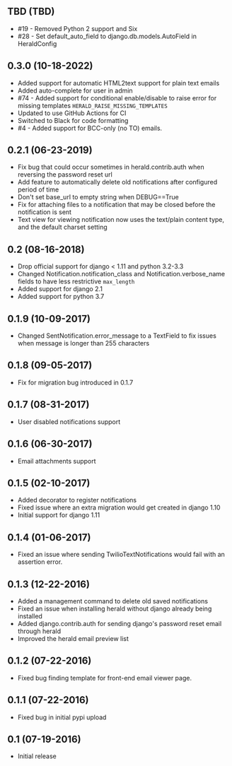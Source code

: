 ## TBD (TBD)
- #19 - Removed Python 2 support and Six
- #28 - Set default_auto_field to django.db.models.AutoField in HeraldConfig


## 0.3.0 (10-18-2022)
- Added support for automatic HTML2text support for plain text emails
- Added auto-complete for user in admin
- #74 - Added support for conditional enable/disable to raise error for missing templates `HERALD_RAISE_MISSING_TEMPLATES`
- Updated to use GitHub Actions for CI
- Switched to Black for code formatting
- #4 - Added support for BCC-only (no TO) emails.


## 0.2.1 (06-23-2019)
- Fix bug that could occur sometimes in herald.contrib.auth when reversing the password reset url
- Add feature to automatically delete old notifications after configured period of time
- Don't set base_url to empty string when DEBUG==True
- Fix for attaching files to a notification that may be closed before the notification is sent
- Text view for viewing notification now uses the text/plain content type, and the default charset setting


## 0.2 (08-16-2018)
- Drop official support for django < 1.11 and python 3.2-3.3
- Changed Notification.notification_class and Notification.verbose_name fields to have less restrictive `max_length`
- Added support for django 2.1
- Added support for python 3.7


## 0.1.9 (10-09-2017)
- Changed SentNotification.error_message to a TextField to fix issues when message is longer than 255 characters


## 0.1.8 (09-05-2017)
- Fix for migration bug introduced in 0.1.7


## 0.1.7 (08-31-2017)
- User disabled notifications support


## 0.1.6 (06-30-2017)
- Email attachments support


## 0.1.5 (02-10-2017)
- Added decorator to register notifications
- Fixed issue where an extra migration would get created in django 1.10
- Initial support for django 1.11


## 0.1.4 (01-06-2017)
- Fixed an issue where sending TwilioTextNotifications would fail with an assertion error.


## 0.1.3 (12-22-2016)
- Added a management command to delete old saved notifications
- Fixed an issue when installing herald without django already being installed
- Added django.contrib.auth for sending django's password reset email through herald
- Improved the herald email preview list


## 0.1.2 (07-22-2016)
- Fixed bug finding template for front-end email viewer page.


## 0.1.1 (07-22-2016)
- Fixed bug in initial pypi upload


## 0.1 (07-19-2016)
- Initial release
